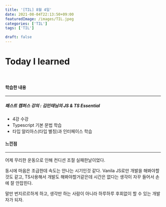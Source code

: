 ```yaml
---
title: '[TIL] 8월 4일'
date: 2021-08-04T22:13:50+09:00
featuredImage: /images/TIL.jpeg
categories: ['TIL']
tags: ['TIL']

draft: false
---
```


# Today I learned

<br>

<!--more-->

#### 학습한 내용

---

##### 패스트 캠퍼스 강의 : 김민태님의 JS & TS Essential

- 4강 수강
- Typescript 기본 문법 학습
- 타입 알리아스(타입 별칭)과 인터페이스 학습

#### 느낀점

---

어제 무리한 운동으로 인해 컨디션 조절 실패한날이었다.

동시에 마음은 조급한데 속도는 안나는 시기인것 같다.
Vanila JS로만 개발을 해봐야할것도 같고, TS사용해서 개발도 해봐야할거같은데 시간은 없다는 생각이 자꾸 들어서 손에 잘 안잡힌다.

말만 번지르르하게 하고, 생각만 하는 사람이 아니라 하루하루 후회없이 할 수 있는 개발자가 되자.
